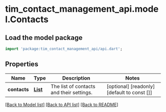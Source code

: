# tim_contact_management_api.model.Contacts

## Load the model package
```dart
import 'package:tim_contact_management_api/api.dart';
```

## Properties
Name | Type | Description | Notes
------------ | ------------- | ------------- | -------------
**contacts** | [**List<Contact>**](Contact.md) | The list of contacts and their settings. | [optional] [readonly] [default to const []]

[[Back to Model list]](../README.md#documentation-for-models) [[Back to API list]](../README.md#documentation-for-api-endpoints) [[Back to README]](../README.md)


